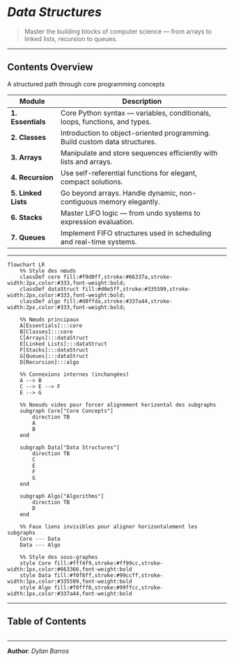 # *Data Structures*

> Master the building blocks of computer science — from arrays to linked lists, recursion to queues.

---

## Contents Overview

A structured path through core programming concepts

| Module            | Description                                                                 |
|-------------------|-----------------------------------------------------------------------------|
| **1. Essentials** | Core Python syntax — variables, conditionals, loops, functions, and types.  |
| **2. Classes**    | Introduction to object-oriented programming. Build custom data structures.  |
| **3. Arrays**     | Manipulate and store sequences efficiently with lists and arrays.           |
| **4. Recursion**  | Use self-referential functions for elegant, compact solutions.              |
| **5. Linked Lists** | Go beyond arrays. Handle dynamic, non-contiguous memory elegantly.        |
| **6. Stacks**     | Master LIFO logic — from undo systems to expression evaluation.             |
| **7. Queues**     | Implement FIFO structures used in scheduling and real-time systems.         |

---

```{mermaid}
flowchart LR
    %% Style des nœuds
    classDef core fill:#f9d0ff,stroke:#66337a,stroke-width:2px,color:#333,font-weight:bold;
    classDef dataStruct fill:#d0e5ff,stroke:#335599,stroke-width:2px,color:#333,font-weight:bold;
    classDef algo fill:#d0ffda,stroke:#337a44,stroke-width:2px,color:#333,font-weight:bold;

    %% Nœuds principaux
    A[Essentials]:::core
    B[Classes]:::core
    C[Arrays]:::dataStruct
    E[Linked Lists]:::dataStruct
    F[Stacks]:::dataStruct
    G[Queues]:::dataStruct
    D[Recursion]:::algo

    %% Connexions internes (inchangées)
    A --> B
    C --> E --> F
    E --> G

    %% Noeuds vides pour forcer alignement horizontal des subgraphs
    subgraph Core["Core Concepts"]
        direction TB
        A
        B
    end

    subgraph Data["Data Structures"]
        direction TB
        C
        E
        F
        G
    end

    subgraph Algo["Algorithms"]
        direction TB
        D
    end

    %% Faux liens invisibles pour aligner horizontalement les subgraphs
    Core --- Data
    Data --- Algo

    %% Style des sous-graphes
    style Core fill:#fff4f9,stroke:#ff99cc,stroke-width:1px,color:#663366,font-weight:bold
    style Data fill:#f0f8ff,stroke:#99ccff,stroke-width:1px,color:#335599,font-weight:bold
    style Algo fill:#f0fff0,stroke:#99ffcc,stroke-width:1px,color:#337a44,font-weight:bold

```

---

## Table of Contents

```{tableofcontents}
```

---

**Author**: *Dylan Barros*